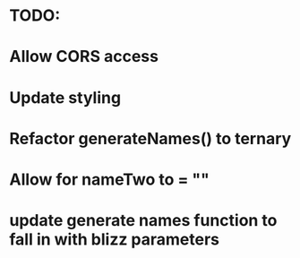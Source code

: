 # TODO: 
# Allow CORS access
# Update styling
# Refactor generateNames() to ternary
# Allow for nameTwo to = ""
# update generate names function to fall in with blizz parameters

